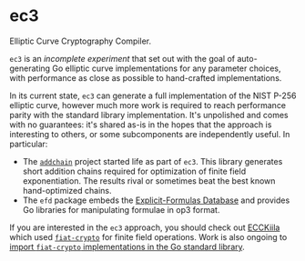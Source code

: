 # ec3

Elliptic Curve Cryptography Compiler.

`ec3` is an _incomplete experiment_ that set out with the goal of
auto-generating Go elliptic curve implementations for any parameter choices,
with performance as close as possible to hand-crafted implementations.

In its current state, `ec3` can generate a full implementation of the NIST
P-256 elliptic curve, however much more work is required to reach performance
parity with the standard library implementation. It's unpolished and comes
with no guarantees: it's shared as-is in the hopes that the approach is
interesting to others, or some subcomponents are independently useful. In
particular:

* The [`addchain`](https://github.com/mmcloughlin/addchain) project started
  life as part of `ec3`. This library generates short addition chains required
  for optimization of finite field exponentiation. The results rival or
  sometimes beat the best known hand-optimized chains.
* The `efd` package embeds the [Explicit-Formulas
  Database](https://hyperelliptic.org/EFD) and provides Go libraries for
  manipulating formulae in op3 format.

If you are interested in the `ec3` approach, you should check out
[ECCKiila](https://gitlab.com/nisec/ecckiila) which used
[`fiat-crypto`](https://github.com/mit-plv/fiat-crypto) for finite field
operations. Work is also ongoing to [import `fiat-crypto` implementations in
the Go standard library](https://golang.org/issue/40171).
